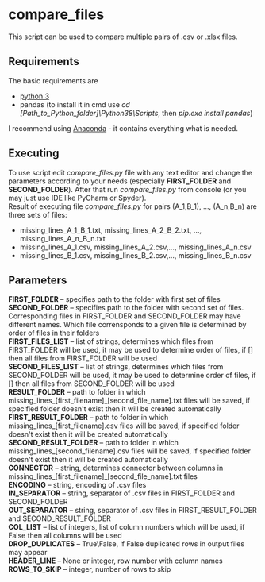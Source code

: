 # compare_files

This script can be used to compare multiple pairs of .csv or .xlsx files. 
## Requirements
The basic requirements are 
* [python 3](https://www.python.org/downloads/release/python-385/) 
* pandas (to install it in cmd use _cd_ _\[Path_to_Python_folder\]\Python38\Scripts_, then _pip.exe install pandas_)
 
I recommend using [Anaconda](https://www.anaconda.com/products/individual) - it contains everything what is needed.

## Executing
To use script edit _compare_files.py_ file with any text editor and change the parameters according to your needs (especially __FIRST_FOLDER__ and __SECOND_FOLDER__). After that run _compare_files.py_ from console (or you may just use IDE like PyCharm or Spyder).   
Result of executing file _compare_files.py_ for pairs (A_1,B_1), ..., (A_n,B_n) are three sets of files:
* missing_lines_A_1\_B_1.txt, missing_lines_A_2\_B_2.txt, ..., missing_lines_A_n\_B_n.txt
* missing_lines_A_1.csv, missing_lines_A_2.csv,..., missing_lines_A_n.csv
* missing_lines_B_1.csv, missing_lines_B_2.csv,..., missing_lines_B_n.csv

## Parameters
__FIRST_FOLDER__ – specifies path to the folder with first set of files\
__SECOND_FOLDER__ – specifies path to the folder with second set of files. Corresponding files in FIRST_FOLDER and SECOND_FOLDER may have different names. Which file corrensponds to a given file is determined by order of files in their folders\
__FIRST_FILES_LIST__ – list of strings, determines which files from FIRST_FOLDER will be used, it may be used to determine order of files, if [] then all files from FIRST_FOLDER will be used\
__SECOND_FILES_LIST__ – list of strings, determines which files from SECOND_FOLDER will be used, it may be used to determine order of files, if [] then all files from SECOND_FOLDER will be used\
__RESULT_FOLDER__ – path to folder in which missing_lines_[first_filename]\_[second_file_name].txt files will be saved, if specified folder doesn't exist then it will be created automatically\
__FIRST_RESULT_FOLDER__ – path to folder in which missing_lines_[first_filename].csv files will be saved, if specified folder doesn't exist then it will be created automatically\
__SECOND_RESULT_FOLDER__ – path to folder in which missing_lines_[second_filename].csv files will be saved, if specified folder doesn't exist then it will be created automatically\
__CONNECTOR__ – string, determines connector between columns in missing_lines_[first_filename]\_[second_file_name].txt files\
__ENCODING__ – string, encoding of .csv files\
__IN_SEPARATOR__ – string, separator of .csv files in FIRST_FOLDER and SECOND_FOLDER\
__OUT_SEPARATOR__ – string, separator of .csv files in FIRST_RESULT_FOLDER and SECOND_RESULT_FOLDER\
__COL_LIST__ – list of integers, list of column numbers which will be used, if False then all columns will be used\
__DROP_DUPLICATES__ – True\False, if False duplicated rows in output files may appear\
__HEADER_LINE__ – None or integer, row number with column names\
__ROWS_TO_SKIP__ – integer, number of rows to skip
